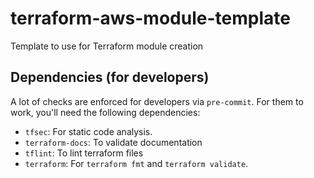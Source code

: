 # terraform-aws-module-template
Template to use for Terraform module creation

## Dependencies (for developers)
A lot of checks are enforced for developers via `pre-commit`. For them to work,
you'll need the following dependencies:
- `tfsec`: For static code analysis.
- `terraform-docs`: To validate documentation
- `tflint`: To lint terraform files
- `terraform`: For `terraform fmt` and `terraform validate`.

<!-- BEGINNING OF PRE-COMMIT-TERRAFORM DOCS HOOK -->
<!-- END OF PRE-COMMIT-TERRAFORM DOCS HOOK -->
